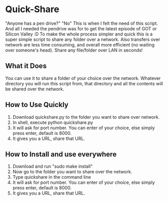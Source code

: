 # Quick-Share
"Anyone has a pen drive?" "No" This is when I felt the need of this script. And all I needed the pendrive was for to get the latest episode of GOT or Silicon Valley :D
To make the whole process simpler and quick this is a super simple script to share any folder over a network. Also transfers over network are less time consuming, and overall more efficient (no waiting over someone's head). Share any file/folder over LAN in seconds!

What it Does
--
You can use it to share a folder of your choice over the network. Whatever directory you will run this script from, that directory and all the contents will be shared over the network.

How to Use Quickly
--
1. Download quickshare.py to the folder you want to share over network.
2. In shell, execute 
    python quickshare.py
3. It will ask for port number. You can enter of your choice, else simply press enter, default is 8000.
4. It gives you a URL, share that URL.

How to Install and use everywhere
--
1. Download and run "sudo make install"
2. Now go to the folder you want to share over the network.
3. Type quickshare in the command line
4. It will ask for port number. You can enter of your choice, else simply press enter, default is 8000.
5. It gives you a URL, share that URL.
